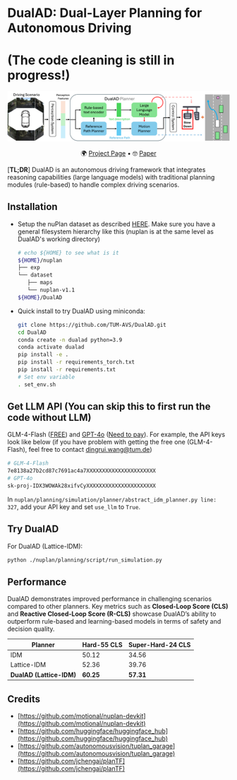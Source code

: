 # DualAD: Dual-Layer Planning for Autonomous Driving
 
# (The code cleaning is still in progress!)

<div align='center'>

![DualAD Framework](./assets/teaser.png)

🌍 [Project Page](https://dualad.github.io/) • 🤓 [Paper](https://arxiv.org/pdf/2409.18053) 

</div>

[**TL;DR**] DualAD is an autonomous driving framework that integrates reasoning capabilities (large language models) with traditional planning modules (rule-based) to handle complex driving scenarios. 

## Installation
- Setup the nuPlan dataset as described [HERE](https://nuplan-devkit.readthedocs.io/en/latest/dataset_setup.html). Make sure you have a general filesystem hierarchy like this (nuplan is at the same level as DualAD's working directory)
   ```bash
   # echo ${HOME} to see what is it
   ${HOME}/nuplan
   ├── exp
   └── dataset
      ├── maps
      └── nuplan-v1.1
   ${HOME}/DualAD
   ```
- Quick install to try DualAD using miniconda:
   ```bash
   git clone https://github.com/TUM-AVS/DualAD.git
   cd DualAD
   conda create -n dualad python=3.9
   conda activate dualad
   pip install -e .
   pip install -r requirements_torch.txt
   pip install -r requirements.txt
   # Set env variable
   . set_env.sh
   ```

## Get LLM API (You can skip this to first run the code without LLM)
GLM-4-Flash ([FREE](https://open.bigmodel.cn/pricing)) and [GPT-4o](https://platform.openai.com/settings/organization/api-keys) ([Need to pay](https://openai.com/api/pricing/)). For example, the API keys look like below (if you have problem with getting the free one (GLM-4-Flash), feel free to contact dingrui.wang@tum.de)

   ```bash
   # GLM-4-Flash
   7e8138a27b2cd87c7691ac4a7XXXXXXXXXXXXXXXXXXXXXX
   # GPT-4o
   sk-proj-IDX3WOWAk28xifvCyXXXXXXXXXXXXXXXXXXXXXX
   ```
In ```nuplan/planning/simulation/planner/abstract_idm_planner.py line: 327```, add your API key and set ```use_llm``` to ```True```.
## Try DualAD
For DualAD (Lattice-IDM):
   ```bash
   python ./nuplan/planning/script/run_simulation.py
   ```

## Performance

DualAD demonstrates improved performance in challenging scenarios compared to other planners. Key metrics such as **Closed-Loop Score (CLS)** and **Reactive Closed-Loop Score (R-CLS)** showcase DualAD’s ability to outperform rule-based and learning-based models in terms of safety and decision quality.

| Planner                  | Hard-55 CLS | Super-Hard-24 CLS |
|--------------------------|-------------|--------------------|
| IDM                      | 50.12       | 34.56             |
| Lattice-IDM              | 52.36       | 39.76             |
| **DualAD (Lattice-IDM)** | **60.25**   | **57.31**         |





## Credits

- [https://github.com/motional/nuplan-devkit](https://github.com/motional/nuplan-devkit)
- [https://github.com/huggingface/huggingface_hub](https://github.com/huggingface/huggingface_hub)
- [https://github.com/autonomousvision/tuplan_garage](https://github.com/autonomousvision/tuplan_garage)
- [https://github.com/jchengai/planTF](https://github.com/jchengai/planTF)